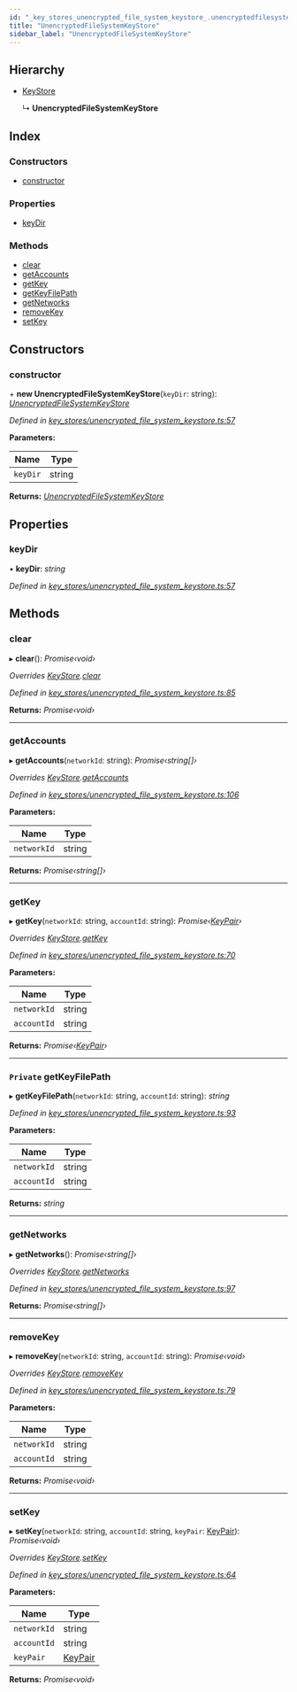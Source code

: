 ```yaml
---
id: "_key_stores_unencrypted_file_system_keystore_.unencryptedfilesystemkeystore"
title: "UnencryptedFileSystemKeyStore"
sidebar_label: "UnencryptedFileSystemKeyStore"
---
```


## Hierarchy

* [KeyStore](_key_stores_keystore_.keystore.md)

  ↳ **UnencryptedFileSystemKeyStore**

## Index

### Constructors

* [constructor](_key_stores_unencrypted_file_system_keystore_.unencryptedfilesystemkeystore.md#constructor)

### Properties

* [keyDir](_key_stores_unencrypted_file_system_keystore_.unencryptedfilesystemkeystore.md#keydir)

### Methods

* [clear](_key_stores_unencrypted_file_system_keystore_.unencryptedfilesystemkeystore.md#clear)
* [getAccounts](_key_stores_unencrypted_file_system_keystore_.unencryptedfilesystemkeystore.md#getaccounts)
* [getKey](_key_stores_unencrypted_file_system_keystore_.unencryptedfilesystemkeystore.md#getkey)
* [getKeyFilePath](_key_stores_unencrypted_file_system_keystore_.unencryptedfilesystemkeystore.md#private-getkeyfilepath)
* [getNetworks](_key_stores_unencrypted_file_system_keystore_.unencryptedfilesystemkeystore.md#getnetworks)
* [removeKey](_key_stores_unencrypted_file_system_keystore_.unencryptedfilesystemkeystore.md#removekey)
* [setKey](_key_stores_unencrypted_file_system_keystore_.unencryptedfilesystemkeystore.md#setkey)

## Constructors

###  constructor

\+ **new UnencryptedFileSystemKeyStore**(`keyDir`: string): *[UnencryptedFileSystemKeyStore](_key_stores_unencrypted_file_system_keystore_.unencryptedfilesystemkeystore.md)*

*Defined in [key_stores/unencrypted_file_system_keystore.ts:57](https://github.com/nearprotocol/nearlib/blob/be6b150/src.ts/key_stores/unencrypted_file_system_keystore.ts#L57)*

**Parameters:**

Name | Type |
------ | ------ |
`keyDir` | string |

**Returns:** *[UnencryptedFileSystemKeyStore](_key_stores_unencrypted_file_system_keystore_.unencryptedfilesystemkeystore.md)*

## Properties

###  keyDir

• **keyDir**: *string*

*Defined in [key_stores/unencrypted_file_system_keystore.ts:57](https://github.com/nearprotocol/nearlib/blob/be6b150/src.ts/key_stores/unencrypted_file_system_keystore.ts#L57)*

## Methods

###  clear

▸ **clear**(): *Promise‹void›*

*Overrides [KeyStore](_key_stores_keystore_.keystore.md).[clear](_key_stores_keystore_.keystore.md#abstract-clear)*

*Defined in [key_stores/unencrypted_file_system_keystore.ts:85](https://github.com/nearprotocol/nearlib/blob/be6b150/src.ts/key_stores/unencrypted_file_system_keystore.ts#L85)*

**Returns:** *Promise‹void›*

___

###  getAccounts

▸ **getAccounts**(`networkId`: string): *Promise‹string[]›*

*Overrides [KeyStore](_key_stores_keystore_.keystore.md).[getAccounts](_key_stores_keystore_.keystore.md#abstract-getaccounts)*

*Defined in [key_stores/unencrypted_file_system_keystore.ts:106](https://github.com/nearprotocol/nearlib/blob/be6b150/src.ts/key_stores/unencrypted_file_system_keystore.ts#L106)*

**Parameters:**

Name | Type |
------ | ------ |
`networkId` | string |

**Returns:** *Promise‹string[]›*

___

###  getKey

▸ **getKey**(`networkId`: string, `accountId`: string): *Promise‹[KeyPair](_utils_key_pair_.keypair.md)›*

*Overrides [KeyStore](_key_stores_keystore_.keystore.md).[getKey](_key_stores_keystore_.keystore.md#abstract-getkey)*

*Defined in [key_stores/unencrypted_file_system_keystore.ts:70](https://github.com/nearprotocol/nearlib/blob/be6b150/src.ts/key_stores/unencrypted_file_system_keystore.ts#L70)*

**Parameters:**

Name | Type |
------ | ------ |
`networkId` | string |
`accountId` | string |

**Returns:** *Promise‹[KeyPair](_utils_key_pair_.keypair.md)›*

___

### `Private` getKeyFilePath

▸ **getKeyFilePath**(`networkId`: string, `accountId`: string): *string*

*Defined in [key_stores/unencrypted_file_system_keystore.ts:93](https://github.com/nearprotocol/nearlib/blob/be6b150/src.ts/key_stores/unencrypted_file_system_keystore.ts#L93)*

**Parameters:**

Name | Type |
------ | ------ |
`networkId` | string |
`accountId` | string |

**Returns:** *string*

___

###  getNetworks

▸ **getNetworks**(): *Promise‹string[]›*

*Overrides [KeyStore](_key_stores_keystore_.keystore.md).[getNetworks](_key_stores_keystore_.keystore.md#abstract-getnetworks)*

*Defined in [key_stores/unencrypted_file_system_keystore.ts:97](https://github.com/nearprotocol/nearlib/blob/be6b150/src.ts/key_stores/unencrypted_file_system_keystore.ts#L97)*

**Returns:** *Promise‹string[]›*

___

###  removeKey

▸ **removeKey**(`networkId`: string, `accountId`: string): *Promise‹void›*

*Overrides [KeyStore](_key_stores_keystore_.keystore.md).[removeKey](_key_stores_keystore_.keystore.md#abstract-removekey)*

*Defined in [key_stores/unencrypted_file_system_keystore.ts:79](https://github.com/nearprotocol/nearlib/blob/be6b150/src.ts/key_stores/unencrypted_file_system_keystore.ts#L79)*

**Parameters:**

Name | Type |
------ | ------ |
`networkId` | string |
`accountId` | string |

**Returns:** *Promise‹void›*

___

###  setKey

▸ **setKey**(`networkId`: string, `accountId`: string, `keyPair`: [KeyPair](_utils_key_pair_.keypair.md)): *Promise‹void›*

*Overrides [KeyStore](_key_stores_keystore_.keystore.md).[setKey](_key_stores_keystore_.keystore.md#abstract-setkey)*

*Defined in [key_stores/unencrypted_file_system_keystore.ts:64](https://github.com/nearprotocol/nearlib/blob/be6b150/src.ts/key_stores/unencrypted_file_system_keystore.ts#L64)*

**Parameters:**

Name | Type |
------ | ------ |
`networkId` | string |
`accountId` | string |
`keyPair` | [KeyPair](_utils_key_pair_.keypair.md) |

**Returns:** *Promise‹void›*
